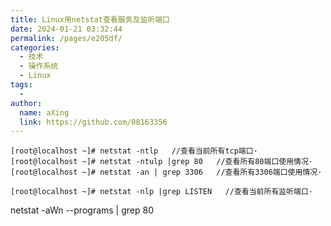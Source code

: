 ```yaml
---
title: Linux用netstat查看服务及监听端口
date: 2024-01-21 03:32:44
permalink: /pages/e205df/
categories:
  - 技术
  - 操作系统
  - Linux
tags:
  - 
author: 
  name: aXing
  link: https://github.com/08163356
---
```

```
[root@localhost ~]# netstat -ntlp   //查看当前所有tcp端口·
[root@localhost ~]# netstat -ntulp |grep 80   //查看所有80端口使用情况·
[root@localhost ~]# netstat -an | grep 3306   //查看所有3306端口使用情况·

[root@localhost ~]# netstat -nlp |grep LISTEN   //查看当前所有监听端口·
```





netstat -aWn --programs | grep 80